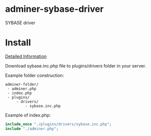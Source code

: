 # adminer-sybase-driver
SYBASE driver

# Install
[Detailed Information](https://www.adminer.org/en/plugins/)

Download sybase.inc.php file to plugins/drivers folder in your server.

Example folder construction:
```
adminer-folder/
 - adminer.php
 - index.php
 - plugins/
     - drivers/
         - sybase.inc.php
```

Example of index.php:
```php
include_once "./plugins/drivers/sybase.inc.php";
include "./adminer.php";